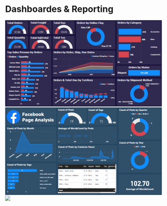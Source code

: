 # Dashboardes & Reporting

<img src="Images/Dashbord.gif">
<img src="Images/Facebook Page Analysis.PNG">
<img src="Images/Report2.png">

